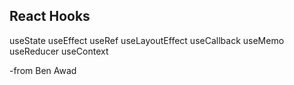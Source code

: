 ## React Hooks

useState
useEffect
useRef
useLayoutEffect
useCallback
useMemo
useReducer
useContext

-from Ben Awad
